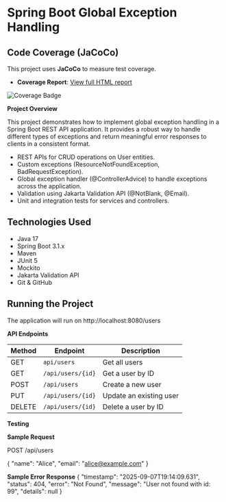 # Spring Boot Global Exception Handling
##  Code Coverage (JaCoCo)

This project uses **JaCoCo** to measure test coverage.

- **Coverage Report**: [View full HTML report](https://sanjana1279.github.io/Spring-boot-global-exception-handling/jacoco-report/index.html)

![Coverage Badge](https://img.shields.io/badge/Coverage-73%25-yellowgreen)


**Project Overview**

This project demonstrates how to implement global exception handling in a Spring Boot REST API application. It provides a robust way to handle different types of exceptions and return meaningful error responses to clients in a consistent format.

- REST APIs for CRUD operations on User entities.
- Custom exceptions (ResourceNotFoundException, BadRequestException).
- Global exception handler (@ControllerAdvice) to handle exceptions across the application.
- Validation using Jakarta Validation API (@NotBlank, @Email).
- Unit and integration tests for services and controllers.

##  Technologies Used

- Java 17
- Spring Boot 3.1.x
- Maven
- JUnit 5
- Mockito
- Jakarta Validation API
- Git & GitHub

## Running the Project

The application will run on http://localhost:8080/users

**API Endpoints**

| Method | Endpoint | Description |
|--------|----------|-------------|
| GET   | `api/users` | Get all users |
| GET    | `/api/users/{id}` | Get a user by ID |
| POST    | `/api/users` | Create a new user|
| PUT    | `/api/users/{id}` | Update an existing user|
| DELETE | `/api/users/{id}` | Delete a user by ID |

**Testing**

**Sample Request**

POST /api/users

{
  "name": "Alice",
  "email": "alice@example.com"
}

**Sample Error Response**
{
  "timestamp": "2025-09-07T19:14:09.631",
  "status": 404,
  "error": "Not Found",
  "message": "User not found with id: 99",
  "details": null
}
